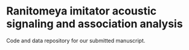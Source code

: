 # Ranitomeya imitator acoustic signaling and association analysis
Code and data repository for our submitted manuscript.
